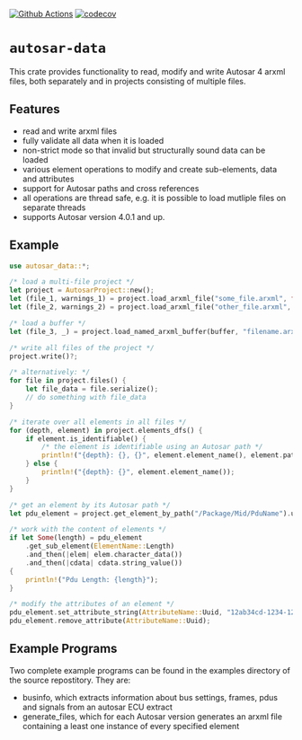 [![Github Actions](https://github.com/DanielT/autosar-data/workflows/Test/badge.svg)](https://github.com/DanielT/autosar-data/actions)
[![codecov](https://codecov.io/gh/DanielT/autosar-data/branch/main/graph/badge.svg?token=RGKUUJTWZ5)](https://codecov.io/gh/DanielT/autosar-data)

# `autosar-data`

This crate provides functionality to read, modify and write Autosar 4 arxml files,
both separately and in projects consisting of multiple files.

## Features

- read and write arxml files
- fully validate all data when it is loaded
- non-strict mode so that invalid but structurally sound data can be loaded
- various element operations to modify and create sub-elements, data and attributes
- support for Autosar paths and cross references
- all operations are thread safe, e.g. it is possible to load mutliple files on separate threads
- supports Autosar version 4.0.1 and up.

## Example

```rust
use autosar_data::*;

/* load a multi-file project */
let project = AutosarProject::new();
let (file_1, warnings_1) = project.load_arxml_file("some_file.arxml", false)?;
let (file_2, warnings_2) = project.load_arxml_file("other_file.arxml", false)?;

/* load a buffer */
let (file_3, _) = project.load_named_arxml_buffer(buffer, "filename.arxml", true)?;

/* write all files of the project */
project.write()?;

/* alternatively: */
for file in project.files() {
    let file_data = file.serialize();
    // do something with file_data
}

/* iterate over all elements in all files */
for (depth, element) in project.elements_dfs() {
    if element.is_identifiable() {
        /* the element is identifiable using an Autosar path */
        println!("{depth}: {}, {}", element.element_name(), element.path()?);
    } else {
        println!("{depth}: {}", element.element_name());
    }
}

/* get an element by its Autosar path */
let pdu_element = project.get_element_by_path("/Package/Mid/PduName").unwrap();

/* work with the content of elements */
if let Some(length) = pdu_element
    .get_sub_element(ElementName::Length)
    .and_then(|elem| elem.character_data())
    .and_then(|cdata| cdata.string_value())
{
    println!("Pdu Length: {length}");
}

/* modify the attributes of an element */
pdu_element.set_attribute_string(AttributeName::Uuid, "12ab34cd-1234-1234-1234-12ab34cd56ef");
pdu_element.remove_attribute(AttributeName::Uuid);
```

## Example Programs

Two complete example programs can be found in the examples directory of the source repostitory. They are:

- businfo, which extracts information about bus settings, frames, pdus and signals from an autosar ECU extract
- generate_files, which for each Autosar version generates an arxml file containing a least one instance of every specified element

